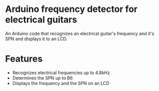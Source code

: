 # Arduino frequency detector for electrical guitars

An Arduino code that recognizes an electrical guitar's frequency and it's SPN and displays it to an LCD.

# Features

<ul>

  <li>
  Recognizes electrical frequencies up to 4.8kHz
  </li>
  <li>
  Determines the SPN up to B6
  </li>
  <li>
  Displays the frequency and the SPN on an LCD
  </li>

</ul>
